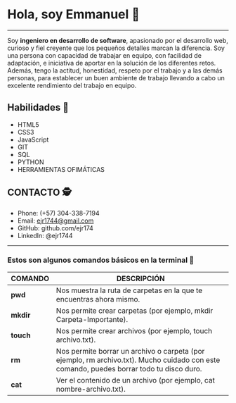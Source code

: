 # Hola, soy Emmanuel 👋
---
Soy **ingeniero en desarrollo de software**, apasionado por el desarrollo web, curioso y fiel creyente que los pequeños detalles marcan la diferencia.
Soy una persona con capacidad de trabajar en equipo, con facilidad de adaptación, e iniciativa de aportar en la solución de los diferentes retos. 
Además, tengo la actitud, honestidad, respeto por el trabajo y a las demás personas, para establecer un buen ambiente de trabajo llevando a cabo un excelente rendimiento del trabajo en equipo.

## Habilidades 💪

- HTML5
- CSS3
- JavaScript
- GIT
- SQL
- PYTHON
- HERRAMIENTAS OFIMÁTICAS

## CONTACTO 🕵
- Phone: (+57) 304-338-7194
- Email: ejr1744@gmail.com
- GitHub: github.com/ejr174
- LinkedIn: @ejr1744

---
### Estos son algunos comandos básicos en la terminal 👾

| COMANDO | DESCRIPCIÓN |
| ------ | ------ |
| **pwd** |  Nos muestra la ruta de carpetas en la que te encuentras ahora mismo. |
| **mkdir** | Nos permite crear carpetas (por ejemplo, mkdir Carpeta-Importante). |
| **touch** | Nos permite crear archivos (por ejemplo, touch archivo.txt). |
| **rm** | Nos permite borrar un archivo o carpeta (por ejemplo, rm archivo.txt). Mucho cuidado con este comando, puedes borrar todo tu disco duro. |
| **cat** | Ver el contenido de un archivo (por ejemplo, cat nombre-archivo.txt). |

